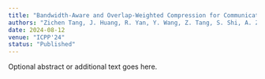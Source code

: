 ```yaml
---
title: "Bandwidth-Aware and Overlap-Weighted Compression for Communication-Efficient Federated Learning"
authors: "Zichen Tang, J. Huang, R. Yan, Y. Wang, Z. Tang, S. Shi, A. Zhou, X. Chu"
date: 2024-08-12
venue: "ICPP'24"
status: "Published"
---
```

Optional abstract or additional text goes here.
